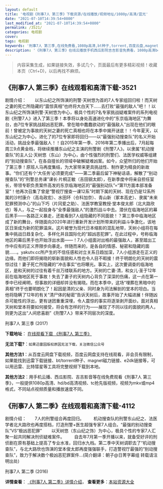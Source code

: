 ```yaml
---
layout: default
title: '电视剧《刑事7人 第三季》下载资源/在线播放/视频地址/1080p/高清/蓝光'
date: "2021-07-10T14:39:54+0800"
last_modified_at: "2021-07-10T14:39:54+0800"
permalink: /3521/
categories: 电视剧
cover:
tags: 电视剧
keywords: '刑事7人 第三季,在线免费看,1080p高清,bt种子,torrent,百度云盘,magnet,磁力链,迅雷下载资源'
description: '《刑事7人 第三季》在线云播放手机西瓜影院吉吉影音免费看，1080p高清bd/hd未删减完整版和tc抢先枪版，mkv/mp4格式，附带bt/torrent种子、magnet/磁力链、百度云盘、网盘资源迅雷下载链接'
---
```


>内容采集生成，如果链接失效，多试几个，页面最后有更多精彩视频！收藏本页（Ctrl+D)，以后再找不麻烦。


## 《刑事7人 第三季》在线观看和高清下载-3521

剧情介绍：　　以东山纪之所饰演的刑警·天树悠为首的7人专家组回归啦！而天树之妻的死亡所隐藏的“震惊真相”也终将大白天下……去打败“最强的敌人”吧！！以东山纪之所饰演刑警·天树悠为中心，极具个性的7名专家挑战疑难案件的系列电视剧《刑警7人》进入了第三季！本季将以身处高速进化中的“东京临海地区”为舞台，由7位专家挑战超凶恶犯罪。曾在暗中蠢蠢欲动的“最强敌人”出现在他们的眼前！曾被定为事故的天树之妻的死亡真相也将在本季中揭开谜底！！今年夏天，以东山纪之为中心，进化了的7位专家即将回归——以“最强别动搜查队”的名义开始活动，挑战全季最强敌人！！自2015年第一季、2016年第二季播出后，7月起每周三9点黄金档，将继续推播东山纪之主演的刑警剧《刑警7人》。以隶属“机动搜查队”的主人公·天树悠（东山）为中心，由个性强烈的刑警们、法医学权威等组建的“别动搜查队”，在各自擅长的领域中破解疑难凶案。如今，众望所归的他们开始了第三季！原班人马再度集结，为大家带来更具挑战性、制作更为精良的新故事。“你们还有个‘大任务’必须要完成”——第二季最后留下神秘话语，解散了“别动搜查队”的“刑警总务课”课长·片桐正敏（吉田钢太郎），在新季度中将亲自担任室长，带领专职负责案件高发的东京临海地区的“最强别动队”=“第11方面本部准备室”！他再次召集了曾是“警视厅搜查一课12系”时期下属的天树、现在仍是12系所属的沙村康介（高岛政宏）、水田环（仓科加奈）、青山新（冢本高史）、隶属“未来犯罪预测中心”的山下巧（片冈爱之助）、法医学教室教授·堂本俊太郎（北大路欣也）等人，与之一起投身与“全季最强敌人”的激烈战斗中去。潜伏在临海地区的幕后黑手——各路正义暴走，还能看到7人组隐藏的不同面貌！？第三季中临海地区成了新的舞台，伴随面向2020年进行重新开发计划所带来的利益斗争激化，该地区日渐成为新的犯罪温床。这片被誉为现代日本缩影的混乱地带，天树小组将在每集中挑战日趋复杂化、多样化并且国际化的“超凶恶犯罪”。在此过程中，号称临海地区的幕后黑手也开始浮出水面——！7人小组面对出格的最强敌人，甚至踏出工作中应有的正义界限步向暴走。伴随而来的，是各自的情感、秘密和隐藏的面貌……。yakutv.cc所产生的不信任感和对立关系日趋加深，7人小组游走在正义的边缘。而他们即将揭晓的崭新面貌和人性也令人目不暇接！终于明朗化的天树的震惊过往！妻子死亡所隐藏的“冲击事实”也将曝光。事实上，这次要调查的临海地区，是和天树的过往有着千丝万缕联系的地方。天树的亡妻·清，和女儿·圣于12年前在临海地区死于事故！失去了妻子的天树内心背负了深深的伤痛，这一点在第一季中已经阐明，但事故的详细却并没有揭晓。而在本季中，这场“埋葬在黑暗中的真相”终于也要明朗化了！起因是清的父亲、同时身为司法解剖的堂本的坦白。当他将隐瞒了12年的有关“清尸体的秘密”告诉天树后，故事开始了大幅进展！伴随凶杀可能性的浮出，更有谜团重重深埋，令人震惊的事实将逐渐剥开面纱。面对真相天树和堂本将要如何接受，将会有怎样的行为——展现了不同以往的面貌的两人，则更为这出“人间悲喜剧”《刑警7人》带来不同层次的深度。


刑事7人 第三季 (2017)

**下载地址**： [在线观看下载 《刑事7人 第三季》](https://www.btbtdy.me/btdy/dy11258.html) 


**无法下载?**：`如果迅雷因版权原因无法下载，关注微信公众号 `

**其他方法1**：从百度云网盘下载视频，百度云网盘支持在线观看，非会员有限制，如果能找到迅雷下载链接、bt/torrent种子、magnet磁力链接、e2dk链接等，可以用迅雷、比特彗星等工具将完整视频下载到本地。

**其他方法2**：用手机云播、西瓜影院、吉吉影音等在线免费观看《刑事7人 第三季》，一般提供1080p高清、hd/bd高清视频、tc抢先版视频，视频为mkv或mp4格式，不同站点视频质量和播放速度不同。


## 《刑事7人 第二季》在线观看和高清下载-4112

剧情介绍：　　7人的刑警组合再度回归。 　　机动搜查队的刑警东山纪之、法医学者北大路欣也再度搭档，打造刑警+医生超强专家7人组合。“最强的别动搜查队”VS“极凶恶犯罪” 　　以天树悠（东山纪之饰）为中心，极具个性的专家7人汇聚一起共同解决刑侦疑难案件。 　　自去年7月第一季开播以来，就备受好评的刑侦剧在原有基础上提高了专业水准，回归水九档。第二季中天树调职去了“机动搜查队”，与北大路欣也饰演的堂本俊太郎再度强强联手，打造警视厅最强的“别动搜查队”，致力于解决数个极凶恶犯罪案件…(简介翻译：朝子@日菁字幕组 转载请注明出处)


刑事7人 第二季 (2016)

**详情查看**： [《刑事7人 第二季》详情介绍](/movie/4112/)， **查看更多**：[本站资源大全](/movie/t/all/)

